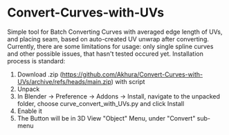# Convert-Curves-with-UVs

Simple tool for Batch Converting Curves with averaged edge length of UVs, and placing seam, based on auto-created UV unwrap after converting.
Currently, there are some limitations for usage: only single spline curves and other possible issues, that hasn't tested occured yet.
Installation process is standard:

1. Download .zip (https://github.com/Akhura/Convert-Curves-with-UVs/archive/refs/heads/main.zip) with script
2. Unpack
3. In Blender -> Preference -> Addons -> Install, navigate to the unpacked folder, choose curve_convert_with_UVs.py and click Install
4. Enable it
5. The Button will be in 3D View "Object" Menu, under "Convert" sub-menu
